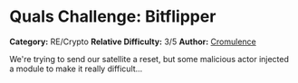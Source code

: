 # Quals Challenge: Bitflipper #

**Category:** RE/Crypto
**Relative Difficulty:** 3/5
**Author:** [Cromulence](https://cromulence.com/)

We're trying to send our satellite a reset, but some malicious actor injected a module to make it really difficult...
